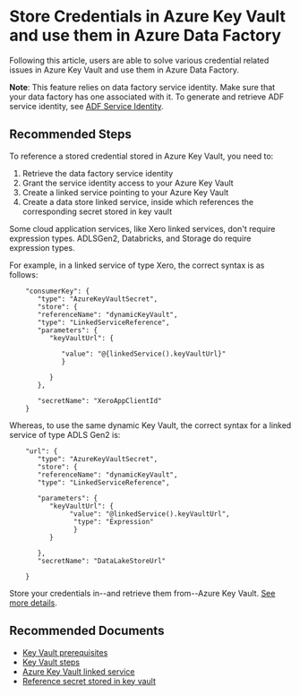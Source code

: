 <properties
  pagetitle="Store Credentials in Azure Key Vault and use them in Azure Data Factory"
  description="Store credentials for data store and computes in AKV"
  ms.author="chez,susabat"
  selfhelptype="Generic"
  supporttopicids="32629445"
  resourcetags=""
  productpesids="15613"
  cloudenvironments="public,fairfax,usnat,ussec"
  articleid="e77e0014-d0cb-4d49-a8e5-b5fc904811c2"
  ownershipid="AzureData_DataFactory" />
# Store Credentials in Azure Key Vault and use them in Azure Data Factory

Following this article, users are able to solve various credential related issues in Azure Key Vault and use them in Azure Data Factory.

**Note**: This feature relies on data factory service identity. Make sure that your data factory has one associated with it. To generate and retrieve ADF service identity, see [ADF Service Identity](https://docs.microsoft.com/azure/data-factory/data-factory-service-identity).

## **Recommended Steps**

To reference a stored credential stored in Azure Key Vault, you need to:

1. Retrieve the data factory service identity
1. Grant the service identity access to your Azure Key Vault
1. Create a linked service pointing to your Azure Key Vault
1. Create a data store linked service, inside which references the corresponding secret stored in key vault

Some cloud application services, like Xero linked services, don't require expression types. ADLSGen2, Databricks, and Storage do require expression types.

For example, in a linked service of type Xero, the correct syntax is as follows:


```
    "consumerKey": {
       "type": "AzureKeyVaultSecret",
       "store": {
       "referenceName": "dynamicKeyVault",
       "type": "LinkedServiceReference",
       "parameters": {
          "keyVaultUrl": {
    
             "value": "@{linkedService().keyVaultUrl}"
             }
    
          }
       },
    
       "secretName": "XeroAppClientId"
    }
```
 

Whereas, to use the same dynamic Key Vault, the correct syntax for a linked service of type ADLS Gen2 is:

```
    "url": {
       "type": "AzureKeyVaultSecret",
       "store": {
       "referenceName": "dynamicKeyVault",
       "type": "LinkedServiceReference",
    
       "parameters": {
          "keyVaultUrl": {
               "value": "@linkedService().keyVaultUrl",
                "type": "Expression"
                }
          }
    
       },
       "secretName": "DataLakeStoreUrl"
    
    }
```

 Store your credentials in--and retrieve them from--Azure Key Vault. [See more details](https://docs.microsoft.com/azure/data-factory/store-credentials-in-key-vault). 
 
## **Recommended Documents**

* [Key Vault prerequisites](https://docs.microsoft.com/azure/data-factory/store-credentials-in-key-vault#prerequisites)
* [Key Vault steps](https://docs.microsoft.com/azure/data-factory/store-credentials-in-key-vault#steps) 
* [Azure Key Vault linked service](https://docs.microsoft.com/azure/data-factory/store-credentials-in-key-vault#azure-key-vault-linked-service) 
* [Reference secret stored in key vault](https://docs.microsoft.com/azure/data-factory/store-credentials-in-key-vault#reference-secret-stored-in-key-vault)
